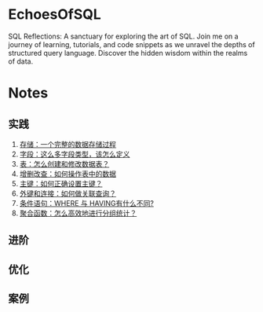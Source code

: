 # EchoesOfSQL

SQL Reflections: A sanctuary for exploring the art of SQL. Join me on a journey of learning, tutorials, and code
snippets as we unravel the depths of structured query language. Discover the hidden wisdom within the realms of data.

# Notes

## 实践

1. [存储：一个完整的数据存储过程](https://noahx-cs.notion.site/b418d467d411435d811cea47e58748bd?pvs=4)
2. [字段：这么多字段类型，该怎么定义](https://noahx-cs.notion.site/f47eeb9b121748119248a901c2abb4f7?pvs=4)
3. [表：怎么创建和修改数据表？](https://noahx-cs.notion.site/2cc6dc5380a6482f9280f52d2b9a97f9?pvs=4)
4. [增删改查：如何操作表中的数据](https://noahx-cs.notion.site/bb4dca2fa7c44599ae68fd666e53e554?pvs=4)
5. [主键：如何正确设置主键？](https://noahx-cs.notion.site/6b224db644b7463fa001854c920b77cc?pvs=4)
6. [外键和连接：如何做关联查询？](https://noahx-cs.notion.site/3de9218017624b3c8e365de8763ebbf0?pvs=4)
7. [条件语句：WHERE 与 HAVING有什么不同?](https://noahx-cs.notion.site/07-WHERE-HAVING-75642bd9337f4380b5ffa90845ec92a4?pvs=4)
8. [聚合函数：怎么高效地进行分组统计？](https://noahx-cs.notion.site/08-13d8ab8cfb50411b96fdb2b9d6e0f1ac#186a3108592f44bead6f59a0f5a0b6cd)

## 进阶

## 优化

## 案例